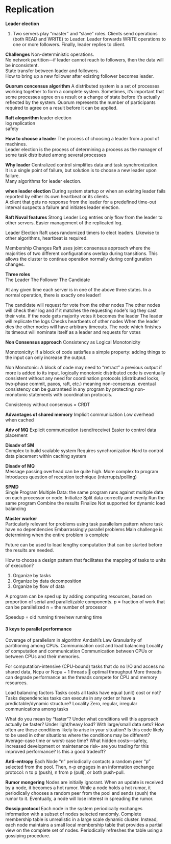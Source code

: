 # Replication

**Leader election**
1. Two servers play “master” and “slave” roles.
Clients send operations (both READ and WRITE) to Leader.
Leader forwards WRiTE operations to one or more followers.
Finally, leader replies to client.

**Challenges**
Non-deterministic operations.  
No network partition—if leader cannot reach to followers, then the data will be inconsistent.  
State transfer between leader and followers.  
How to bring up a new follower after existing follower becomes leader.  

**Quorum concensus algorithm**
A distributed system is a set of processes working together to form a complete system.
Sometimes, it’s important that some processes agree on a result or a change of state before it’s actually reflected by the system.
Quorum represents the number of participants required to agree on a result before it can be applied.

**Raft alogorithm**
leader election  
log replication  
safety  

**How to choose a leader**
The process of choosing a leader from a pool of machines.  
Leader election is the process of determining a process as the manager of some task distributed among several processes   

**Why leader**
Centralized control simplifies data and task synchronization.  
It is a single point of failure, but solution is to choose a new leader upon failure.  
Many algorithms for leader election.  

**when leader election**
During system startup or when an existing leader fails reported by either its own heartbeat or its clients.  
A client that gets no response from the leader for a predefined time-out interval suspects a failure and initiates leader election.  

**Raft Noval features**
Strong Leader
Log entries only flow from the leader to other servers.
Easier management of the replicated log.

Leader Election
Raft uses randomized timers to elect leaders.
Likewise to other algorithms, heartbeat is required.

Membership Changes
Raft uses joint consensus approach where the majorities of two different configurations overlap during transitions.
This allows the cluster to continue operation normally during configuration changes.

**Three roles**  
The Leader
The Follower
The Candidate


At any given time each server is in one of the above three states.
In a normal operation, there is exactly one leader!

The candidate will request for vote from the other nodes
The other nodes will check their log and if it matches the requesting node's log they cast their vote. 
If the node gets majority votes it becomes the leader
The leader will replicate the logs 
Checks heartbeats of other nodes
When the leader dies the other nodes will have arbitrary timeouts. The node which finishes its timeout will nominate itself as a leader and requests for votes


**Non Consensus approach**
Consistency as Logical Monotonicity

Monotonicity: 
If a block of code satisfies a simple property: adding things to the input can only increase the output.

Non Monotonic:
A block of code may need to “retract” a previous output if more is added to its input.
logically monotonic distributed code is eventually consistent without any need for coordination protocols (distributed locks, two-phase commit, paxos, raft, etc.) meaning non-consensus.
eventual consistency can be guaranteed in any program by protecting non-monotonic statements with coordination protocols.

Consistency without consensus = CRDT

**Advantages of shared memory**
Implicit communication
Low overhead when cached

**Adv of MQ**
Explicit communication (send/receive)
Easier to control data placement

**Disadv of SM**  
Complex to build scalable system
Requires synchronization
Hard to control data placement within caching system

**Disadv of MQ**  
Message passing overhead can be quite high.
More complex to program
Introduces question of reception technique (interrupts/polling)

**SPMD**  
Single Program Multiple Data: the same program runs against multiple data on each processor or node.
Initialize
Split data correctly and evenly
Run the same program
Combine the results
Finalize
Not supported for dynamic load balancing

**Master worker**  
 Particularly relevant for problems using task  parallelism pattern where task have no dependencies
 Embarrassingly parallel problems
 Main challenge is determining when the entire problem is complete 

Future can be used to load lengthy computation that can be started before the results are needed.

How to choose a design pattern that facilitates the mapping of tasks to units of execution?

1. Organize by tasks
2. Organize by data decomposition
3. Organize by flow of data


A program can be sped up by adding computing resources, based on proportion of serial and parallelizable components.
p = fraction of work that can be parallelized
n = the number of processor

Speedup =   old running time/new running time

#### 3 keys to parallel performance
Coverage of parallelism in algorithm
Amdahl’s Law
Granularity of partitioning among CPUs.
Communication cost and load balancing
Locality of computation and communication
Communication between CPUs or between CPUs and their memories.

For computation-intensive (CPU-bound) tasks that do no I/O and access no shared data, 
Ncpu or Ncpu + 1 threads  optimal throughput 
More threads can degrade performance as the threads compete for CPU and memory resources.

Load balancing factors 
Tasks costs
all tasks have equal (unit) cost or not?
Tasks dependencies
tasks can execute in any order or have a predictable/dynamic structure?
Locality
Zero, regular, irregular communications among tasks


What do you mean by “faster”?
Under what conditions will this approach actually be faster? 
Under light/heavy load? 
With large/small data sets?
How often are these conditions likely to arise in your situation? 
Is this code likely to be used in other situations where the conditions may be different? Average-case time or worst-case time?
What hidden costs—safety, increased development or maintenance risk– are you trading for this improved performance? Is this a good tradeoff?



**Anti-entropy**
Each Node “n” periodically contacts a random peer “p” selected from the pool.
Then, n-p engages in an information exchange protocol: n to p (push), n from p (pull), or both push-pull.

**Rumor mongering**
Nodes are initially ignorant.
When an update is received by a node, it becomes a hot rumor.
While a node holds a hot rumor, it periodically chooses a random peer from the pool and sends (push) the rumor to it.
Eventually, a node will lose interest in spreading the rumor.

**Gossip protocol**
Each node in the system periodically exchanges information with a subset of nodes selected randomly.
Complete membership table is unrealistic in a large scale dynamic cluster.
Instead, each node maintains a small local membership table that provides a partial view on the complete set of nodes.
Periodically refreshes the table using a gossiping procedure.


